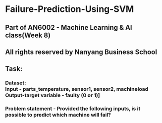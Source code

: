 # Failure-Prediction-Using-SVM

## Part of AN6002 - Machine Learning & AI class(Week 8)
## All rights reserved by Nanyang Business School

## Task:
### Dataset: <br>Input - parts_temperature, sensor1, sensor2, machineload <br>Output-target variable - faulty (0 or 1)]
### Problem statement - Provided the following inputs, is it possible to predict which machine will fail?

